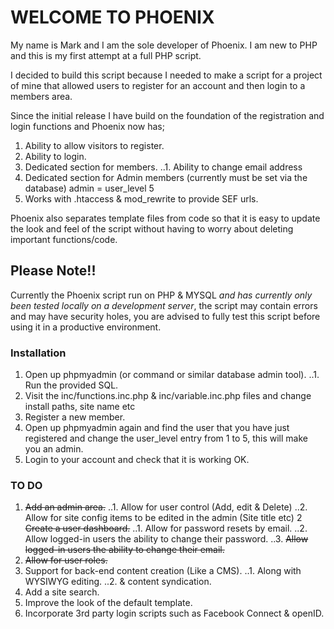 # WELCOME TO PHOENIX

My name is Mark and I am the sole developer of Phoenix. I am new to PHP and this is my first attempt at a full PHP script.

I decided to build this script because I needed to make a script for a project of mine that allowed users to register for an account and then login to a members area. 

Since the initial release I have build on the foundation of the registration and login functions and Phoenix now has;

1. Ability to allow visitors to register.
2. Ability to login.
3. Dedicated section for members.
..1. Ability to change email address
4. Dedicated section for Admin members (currently must be set via the database) admin = user_level 5
5. Works with .htaccess & mod_rewrite to provide SEF urls.

Phoenix also separates template files from code so that it is easy to update the look and feel of the script without having to worry about deleting important functions/code.

## Please Note!!
Currently the Phoenix script run on PHP & MYSQL *and has currently only been tested locally on a development server*, the script may contain errors and may have security holes, you are advised to fully test this script before using it in a productive environment.

### Installation

1. Open up phpmyadmin (or command or similar database admin tool).
..1. Run the provided SQL.
2. Visit the inc/functions.inc.php & inc/variable.inc.php files and change install paths, site name etc
3. Register a new member.
4. Open up phpmyadmin again and find the user that you have just registered and change the user_level entry from 1 to 5, this will make you an admin.
5. Login to your account and check that it is working OK.

### TO DO

1. ~~Add an admin area.~~
..1. Allow for user control (Add, edit & Delete)
..2. Allow for site config items to be edited in the admin (Site title etc)
2 ~~Create a user dashboard.~~
..1. Allow for password resets by email.
..2. Allow logged-in users the ability to change their password.
..3. ~~Allow logged-in users the ability to change their email.~~
3. ~~Allow for user roles.~~
4. Support for back-end content creation (Like a CMS).
..1. Along with WYSIWYG editing.
..2. & content syndication.
5. Add a site search.
6. Improve the look of the default template.
7. Incorporate 3rd party login scripts such as Facebook Connect & openID.